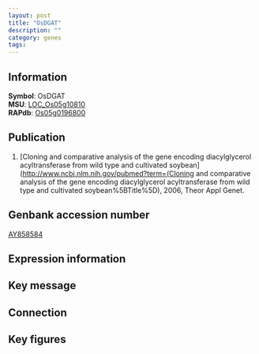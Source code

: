 ```yaml
---
layout: post
title: "OsDGAT"
description: ""
category: genes
tags: 
---
```


## Information
__Symbol__: OsDGAT  
__MSU__: [LOC_Os05g10810](http://rice.plantbiology.msu.edu/cgi-bin/ORF_infopage.cgi?orf=LOC_Os05g10810)  
__RAPdb__: [Os05g0196800](http://rapdb.dna.affrc.go.jp/viewer/gbrowse_details/irgsp1?name=Os05g0196800)  

## Publication
1. [Cloning and comparative analysis of the gene encoding diacylglycerol acyltransferase from wild type and cultivated soybean](http://www.ncbi.nlm.nih.gov/pubmed?term=(Cloning and comparative analysis of the gene encoding diacylglycerol acyltransferase from wild type and cultivated soybean%5BTitle%5D), 2006, Theor Appl Genet.

## Genbank accession number
[AY858584](http://www.ncbi.nlm.nih.gov/nuccore/AY858584)

## Expression information

## Key message

## Connection

## Key figures


